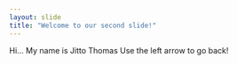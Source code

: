 ```yaml
---
layout: slide
title: "Welcome to our second slide!"
---
```

Hi... My name is Jitto Thomas
Use the left arrow to go back!
